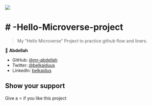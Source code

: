 
![](https://img.shields.io/badge/Microverse-blueviolet)

# # -Hello-Microverse-project

> My "Hello Microverse" Project to practice github flow and liners.

👤 **Abdellah**

- GitHub: [@mr-abdellah](https://github.com/mr-abdellah)
- Twitter: [@belkaiduus](https://twitter.com/belkaiduus)
- LinkedIn: [belkaidus](https://linkedin.com/in/belkaidus)

## Show your support

Give a ⭐️ if you like this project